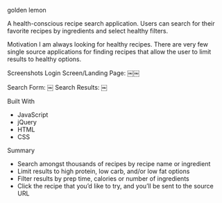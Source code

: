 golden lemon

A health-conscious recipe search application. Users can search for their favorite recipes by ingredients and select healthy filters.

Motivation
I am always looking for healthy recipes. There are very few single source applications for finding recipes that allow the user to limit results to healthy options.

Screenshots
Login Screen/Landing Page:
￼￼

Search Form:
￼
Search Results:
￼

Built With

* JavaScript
* jQuery
* HTML
* CSS

Summary
* Search amongst thousands of recipes by recipe name or ingredient
* Limit results to high protein, low carb, and/or low fat options
* Filter results by prep time, calories or number of ingredients
* Click the recipe that you’d like to try, and you’ll be sent to the source URL
